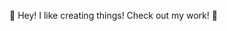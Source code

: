 🍌 Hey! I like creating things! Check out my work! 🐒

<!---
monkey-make-banana/monkey-make-banana is a ✨ special ✨ repository because its `README.md` (this file) appears on your GitHub profile.
You can click the Preview link to take a look at your changes.
--->
